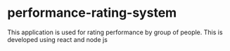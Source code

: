 # performance-rating-system
This application is used for rating performance by group of people. This is developed using react and node js 
